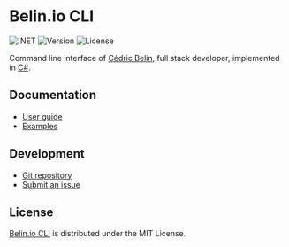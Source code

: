 # Belin.io CLI
![.NET](https://badgen.net/badge/.net/%3E%3D9.0/green) ![Version](https://badgen.net/badge/project/v2.3.0/blue) ![License](https://badgen.net/badge/license/MIT/blue)

Command line interface of [Cédric Belin](https://belin.io), full stack developer,
implemented in [C#](https://learn.microsoft.com/en-us/dotnet/csharp).

## Documentation
- [User guide](https://github.com/cedx/cli/wiki)
- [Examples](https://github.com/cedx/cli/tree/main/example)

## Development
- [Git repository](https://github.com/cedx/cli)
- [Submit an issue](https://github.com/cedx/cli/issues)

## License
[Belin.io CLI](https://github.com/cedx/cli) is distributed under the MIT License.
